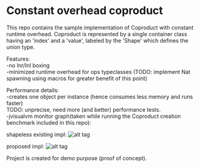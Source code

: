 # Constant overhead coproduct
This repo contains the sample implementation of Coproduct with constant runtime overhead.
Coproduct is represented  by a single container class having an 'index' and a 'value',  labeled by the 'Shape' which defines the union type.

Features:  
-no Inr/Inl boxing  
-minimized runtime overhead for ops typeclasses (TODO: implement Nat spawning using macros for greater benefit of this point)

Performance details:  
-creates one object per instance (hence consumes less memory and runs faster)  
TODO: unprecise, need more (and better) performance tests.  
-jvisualvm monitor graph(taken while running the Coproduct creation benchmark included in this repo):

shapeless existing impl: ![alt tag](https://lh3.googleusercontent.com/aRBgp6D1R6gjzjmXPOsUhyqkkcaw8JARrkiDLuVaw7a68k56D6oJbtPTkg5r1ta7YbAcm6BrArGZ6_kbz1lNniojyaHX_UsOWad_RXQ8d06Nx1pqfXE2M0aOK0sAbDL49f_QTslOU19c9jKrxTyYhKxQ5GEFUaihV19gCgUO5dAwQkGZScsaUHgMGWwD-NVZ3wq3yZAbLsmLdQKhiLQ8F5oz4VL1FmBC1xUfBh7l3xlwzI0DmkBlgmnTFiDqaItljQGMYiF99KyiaQ6SGFJNs15SKrZ52I1y-dY3c_CiRfnIm3o-uym-qd9OKWyAEuXKq0ztEollaHpxd8m7YPLxBSPLp8zfKd62gGPYN-r4HopiWYYPRk_dy64DVkF0nr-1nEqWDNK2odNUaIus_qjJUUexG6M0YtuCvXw5IA2M5t9Q-IymeiPdm7mAKzd4sc92uCBmHK0MToGqrvKxUpmvvmzG4x8h-GF-dTGRBysh5BFZgiWADgoGxhPar2Vz9f_27mkFuI33L9zTYT0HGln_VK-y_HruU6EyLHH_1GLXxAUZ6DxuJX4o0GTRyRqKCCT1iftvTd0HV2itNxlkq63TJ6OmGOeD3ihHx7rG_0PqIVNrwrJaz68fa0xpmMx1zunBoPtAe5IIo8ZYOldxmweNq_tnKa3JUzjS03Lf7VWOrA=w2300-h687-no)  

proposed impl: ![alt tag](https://lh3.googleusercontent.com/k-nVlHCDtTaUaf7kovsnkJktXXvVV2U9lNjD-IaCxFsYmIECPAcIIGeP48jb5ntO6ABwgPMPv-XImoFxcVksq_RJKgmyjsP-RraxJYzxLV801AH_fNkHIgYt3v97I8Ft77q-dK0Jx25Ljv4j3RAmavBEchzlghJR5TvySteW_y6BekIAW70H3UzepXbxe3DD6JlWx5oEzmOPU3VWPBwEHbdI3jo_T6VeO3S7NfXP9KAYOIm9wDeyH32WODOuM0EHSp2FnVL5bQ0_bIm0tIpcvfR9nJEowlY2W83vPo3wbm_4pjQ4dzCR8Yw9L9FMV2fUcH3CHFM8C1_5v8zMKEUXc4Llfu-QmNBOQYq_RUyHvRrEJptJUuoj08Ubv4mlYn1aF7JFj4AU0NQp_xYLt6ClYqZI24eWUqk3N3--Zoac3IEbDxeqkNTJjaHbCuKqW3Uam8COXDWMsNLd4v6tWZfwc-LoagZ8bd9LZWTCC7tkWr71GQBccKpuo-vzawfpsFGzNRFPfF7GkTpFux2GItIpQ1sEnIM89sWFhpKYjR9GNLEVeu93qWJP0QRD8kPdGsgRKf6Q2nRq003dKFqr48xBln5Ho341SxwxN3ZYu-OWjbsfc5Wt6VHCwwIMT4NX14tnFU0_qBTeVK19MeACwvd7PAVUsQ0I4CpR9dpUyHbLDQ=w2002-h640-no)



Project is created for demo purpose (proof of concept).
